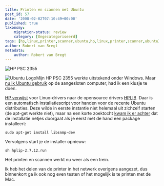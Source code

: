 ```yaml
---
title: Printen en scannen met Ubuntu
post_id: 57
date: '2008-02-02T07:10:49+00:00'
published: true
taxonomy:
    migration-status: review
    category: [Ongecategoriseerd]
tags: [hp,linux,printer,scanner,ubuntu,hp,linux,printer,scanner,ubuntu]
author: Robert van Bregt
metadata:
    author: Robert van Bregt
---
```

![HP PSC 2355](/images/2008/02/hp-psc2355.jpg)

![Ubuntu Logo](/images/2008/02/ubuntu.thumbnail.png)Mijn HP PSC 2355 werkte uitstekend onder Windows. Maar [nu ik Ubuntu gebruik](http://breggologisch.wordpress.com/2007/12/30/ubuntu-opnieuw/) op de aangesloten computer, had ik een klusje te doen.

[HP verwijst](http://h10025.www1.hp.com/ewfrf/wc/softwareCategory?lc=nl&cc=nl&dlc=nl&product=422000) voor Linux-drivers naar de opensource drivers [HPLIB](http://hplip.sourceforge.net/). Daar is een automatisch installatiescript voor handen voor de recente Ubuntu distributies. Deze wilde in eerste instantie niet helemaal uit zichzelf starten (de apt-get werkte niet), maar na een korte zoektocht [kwam ik er achter](https://answers.launchpad.net/hplip/+question/21824) dat de installatie netjes doorgaat als je eerst met de hand een package installeert:

`sudo apt-get install libsnmp-dev`

Vervolgens start je de installer opnieuw:

`sh hplip-2.7.12.run`

Het printen en scannen werkt nu weer als een trein.

Ik heb het delen van de printer in het netwerk overigens aangezet, dus binnenkort ga ik ook nog even testen of het mogelijk is te printen met de Mac.